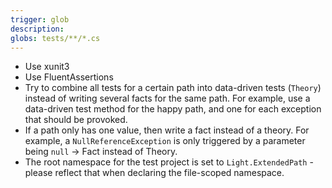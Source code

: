 ```yaml
---
trigger: glob
description: 
globs: tests/**/*.cs
---
```


- Use xunit3
- Use FluentAssertions
- Try to combine all tests for a certain path into data-driven tests (`Theory`) instead of writing several facts for the same path. For example, use a data-driven test method for the happy path, and one for each exception that should be provoked.
- If a path only has one value, then write a fact instead of a theory. For example, a `NullReferenceException` is only triggered by a parameter being `null` -> Fact instead of Theory.
- The root namespace for the test project is set to `Light.ExtendedPath` - please reflect that when declaring the file-scoped namespace.